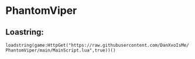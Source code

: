 # PhantomViper
## Loastring:
``loadstring(game:HttpGet("https://raw.githubusercontent.com/DanXvoIsMe/PhantomViper/main/MainScript.lua",true))()``
